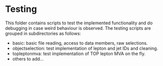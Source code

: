 # Testing

This folder contains scripts to test the implemented functionality and do debugging in case weird behaviour is observed. The testing scripts are grouped in subdirectories as follows:
- basic: basic file reading, access to data members, raw selections.
- objectselection: test implementation of lepton and jet IDs and cleaning.
- topleptonmva: test implementation of TOP lepton MVA on the fly.
- others to add...
